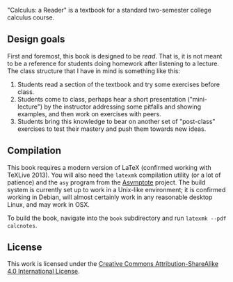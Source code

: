"Calculus: a Reader" is a textbook for a standard two-semester college calculus course.

## Design goals
First and foremost, this book is designed to be *read*.
That is, it is not meant to be a reference for students doing homework after listening to a lecture.
The class structure that I have in mind is something like this:

1. Students read a section of the textbook and try some exercises before class.
2. Students come to class, perhaps hear a short presentation ("mini-lecture") by the instructor addressing some pitfalls and showing examples, and then work on exercises with peers.
3. Students bring this knowledge to bear on another set of "post-class" exercises to test their mastery and push them towards new ideas.

## Compilation
This book requires a modern version of LaTeX (confirmed working with TeXLive 2013).
You will also need the `latexmk` compilation utility (or a lot of patience) and the `asy` program from the [Asymptote][asymptote] project.
The build system is currently set up to work in a Unix-like environment; it is confirmed working in Debian, will almost certainly work in any reasonable desktop Linux, and may work in OSX.

To build the book, navigate into the `book` subdirectory and run `latexmk --pdf calcnotes`.

## License
This work is licensed under the [Creative Commons Attribution-ShareAlike 4.0 International License][cc-by-sa].

[cc-by-sa]: //creativecommons.org/licenses/by-sa/4.0/
[asymptote]: //asymptote.sourceforge.net/
